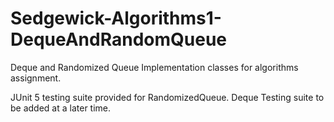 # Sedgewick-Algorithms1-DequeAndRandomQueue
Deque and Randomized Queue Implementation classes for algorithms assignment.  



JUnit 5 testing suite provided for RandomizedQueue.  Deque Testing suite to be added at a later time. 
